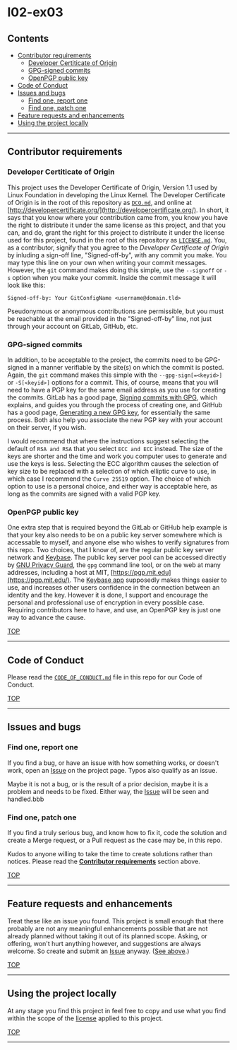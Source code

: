# l02-ex03

## Contents

-  [Contributor requirements](#contributor-requirements)
   -  [Developer Certiticate of Origin](#developer-certiticate-of-origin)
   -  [GPG-signed commits](#gpg-signed-commits)
   -  [OpenPGP public key](#openpgp-public-key)
-  [Code of Conduct](#code-of-conduct)
-  [Issues and bugs](#issues-and-bugs)
   -  [Find one, report one](#find-one-report-one)
   -  [Find one, patch one](#find-one-patch-one)
-  [Feature requests and enhancements](#feature-requests-and-enhancements)
-  [Using the project locally](#using-the-project-locally)

---

## Contributor requirements

### Developer Certiticate of Origin

This project uses the Developer Certificate of Origin, Version 1.1 used by Linux Foundation in developing the Linux Kernel. The Developer Certificate of Origin is in the root of this repository as [`DCO.md`](./DCO.md), and online at [http://developercertificate.org/](http://developercertificate.org/). In short, it says that you know where your contribution came from, you know you have the right to distribute it under the same license as this project, and that you can, and do, grant the right for this project to distribute it under the license used for this project, found in the root of this repository as [`LICENSE.md`](./LICENSE.md). You, as a contributor, signify that you agree to the _Developer Certificate of Origin_ by inluding a sign-off line, "Signed-off-by", with any commit you make. You may type this line on your own when writing your commit messages. However, the `git` command makes doing this simple, use the `--signoff` or `-s` option when you make your commit. Inside the commit message it will look like this:

    Signed-off-by: Your GitConfigName <username@domain.tld>

Pseudonymous or anonymous contributions are permissible, but you must be reachable at the email provided in the "Signed-off-by" line, not just through your account on GitLab, GitHub, etc.

### GPG-signed commits

In addition, to be acceptable to the project, the commits need to be GPG-signed in a manner verifiable by the site(s) on which the commit is posted. Again, the `git` command makes this simple with the `--gpg-sign[=<keyid>]` or `-S[<keyid>]` options for a commit. This, of course, means that you will need to have a PGP key for the same email address as you use for creating the commits. GitLab has a good page, [Signing commits with GPG](https://gitlab.com/help/user/project/repository/gpg_signed_commits/index.md), which explains, and guides you through the process of creating one, and GitHub has a good page, [Generating a new GPG key](https://help.github.com/articles/generating-a-new-gpg-key/), for essentially the same process. Both also help you associate the new PGP key with your account on their server, if you wish.

I would recommend that where the instructions suggest selecting the default of `RSA and RSA` that you select `ECC and ECC` instead. The size of the keys are shorter and the time and work you computer uses to generate and use the keys is less. Selecting the ECC algorithm causes the selection of key size to be replaced with a selection of which elliptic curve to use, in which case I recommend the `Curve 25519` option. The choice of which option to use is a personal choice, and either way is acceptable here, as long as the commits are signed with a valid PGP key.

### OpenPGP public key

One extra step that is required beyond the GitLab or GitHub help example is that your key also needs to be on a public key server somewhere which is accessable to myself, and anyone else who wishes to verify signatures from this repo. Two choices, that I know of, are the regular public key server network and [Keybase](https://keybase.io/). The public key server pool can be accessed directly by [GNU Privacy Guard](https://www.gnupg.org/), the `gpg` command line tool, or on the web at many addresses, including a host at MIT, [https://pgp.mit.edu](https://pgp.mit.edu/). The [Keybase app](https://keybase.io/download) supposedly makes things easier to use, and increases other users confidence in the connection between an identity and the key. However it is done, I support and encourage the personal and professional use of encryption in every possible case. Requiring contributors here to have, and use, an OpenPGP key is just one way to advance the cause.

[TOP](#contents)

---

## Code of Conduct

Please read the [`CODE_OF_CONDUCT.md`](./CODE_OF_CONDUCT.md) file in this repo for our Code of Conduct.

[TOP](#contents)

---

## Issues and bugs

### Find one, report one

If you find a bug, or have an issue with how something works, or doesn't work, open an [Issue](../../issues) on the project page. Typos also qualify as an issue.

Maybe it is not a bug, or is the result of a prior decision, maybe it is a problem and needs to be fixed. Either way, the [Issue](../../issues) will be seen and handled.bbb

### Find one, patch one

If you find a truly serious bug, and know how to fix it, code the solution and create a Merge request, or a Pull request as the case may be, in this repo.

Kudos to anyone willing to take the time to create solutions rather than notices. Please read the [__Contributor requirements__](#contributor-requirements) section above.

[TOP](#contents)

---

## Feature requests and enhancements

Treat these like an issue you found. This project is small enough that there probably are not any meaningful enhancements possible that are not already planned without taking it out of its planned scope. Asking, or offering, won't hurt anything however, and suggestions are always welcome. So create and submit an [Issue](../../issues) anyway. ([See above](#issues-and-bugs).)

[TOP](#contents)

---

## Using the project locally

At any stage you find this project in feel free to copy and use what you find within the scope of the [license](./LICENSE.md) applied to this project.

[TOP](#contents)

---
